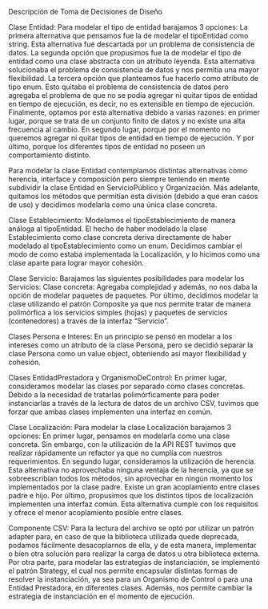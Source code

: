 Descripción de Toma de Decisiones de Diseño

Clase Entidad:
 Para modelar el tipo de entidad barajamos 3 opciones:
La primera alternativa que pensamos fue la de modelar el tipoEntidad como string. Esta alternativa fue descartada por un problema de consistencia de datos.
La segunda opción que propusimos fue la de modelar el tipo de entidad como una clase abstracta con un atributo leyenda. Esta alternativa solucionaba el problema de consistencia de datos y nos permitía una mayor flexibilidad.
La tercera opción que planteamos fue hacerlo como atributo de tipo enum. Esto quitaba el problema de consistencia de datos pero agregaba el problema de que no se podía agregar ni quitar tipos de entidad en tiempo de ejecución, es decir, no es extensible en tiempo de ejecución. Finalmente, optamos por esta alternativa debido a varias razones: en primer lugar, porque se trata de un conjunto finito de datos y no existe una alta frecuencia al cambio. En segundo lugar, porque por el momento no queremos agregar ni quitar tipos de entidad en tiempo de ejecución. Y por último, porque los diferentes tipos de entidad no poseen un comportamiento distinto.

Para modelar la clase Entidad contemplamos distintas alternativas como herencia, interface y composición pero siempre teniendo en mente subdividir la clase Entidad en ServicioPúblico y Organización. Más adelante, quitamos los métodos que permitían esta división (debido a que eran casos de uso) y decidimos modelarla como una única clase concreta.

Clase Establecimiento:
Modelamos el tipoEstablecimiento de manera análoga al tipoEntidad.
El hecho de haber modelado la clase Establecimiento como clase concreta deriva directamente de haber modelado al tipoEstablecimiento como un enum.
Decidimos cambiar el modo de como estaba implementada la Localización,  y lo hicimos como una clase aparte para lograr mayor cohesión.

Clase Servicio:
Barajamos las siguientes posibilidades para modelar los Servicios:
Clase concreta: Agregaba complejidad y además, no nos daba la opción de modelar paquetes de paquetes.
Por último, decidimos modelar la clase utilizando el patrón Composite ya que nos permite tratar de manera polimórfica a los servicios simples (hojas) y paquetes de servicios (contenedores) a través de la interfaz “Servicio”.
	
Clases Persona e Interes:
En un principio se pensó en modelar a los intereses como un atributo de la clase Persona, pero se decidió separar la clase Persona como un value object, obteniendo así mayor flexibilidad y cohesión.

Clases EntidadPrestadora y OrganismoDeControl:
En primer lugar, consideramos modelar las clases por separado como clases concretas. Debido a la necesidad de tratarlas polimórficamente para poder instanciarlas a través de la lectura de datos de un archivo CSV, tuvimos que forzar que ambas clases implementen una interfaz en común.

Clase Localización:
 Para modelar la clase Localización barajamos 3 opciones:
En primer lugar, pensamos en modelarla como una clase concreta. Sin embargo, con la utilización de la API REST tuvimos que realizar rápidamente un refactor ya que no cumplía con nuestros requerimientos.
En segundo lugar, consideramos la utilización de herencia. Esta alternativa no aprovechaba ninguna ventaja de la herencia, ya que se sobreescribían todos los métodos, sin aprovechar en ningún momento los implementados por la clase padre. Existe un gran acoplamiento entre clases padre e hijo.
Por último, propusimos que los distintos tipos de localización implementen una interfaz común. Esta alternativa cumple con los requisitos y ofrece el menor acoplamiento posible entre clases.

Componente CSV:
Para la lectura del archivo se optó por utilizar un patrón adapter para, en caso de que la biblioteca utilizada quede deprecada, podamos fácilmente desacoplarnos de ella, y de esta manera, implementar o bien otra solución para realizar la carga de datos u otra biblioteca externa.
Por otra parte, para modelar las estrategias de instanciación, se implementó el patrón Strategy, el cual nos permite encapsular distintas formas de resolver la instanciación, ya sea para un Organismo de Control o para una Entidad Prestadora, en diferentes clases. Además, nos permite cambiar la estrategia de instanciación en el momento de ejecución.
